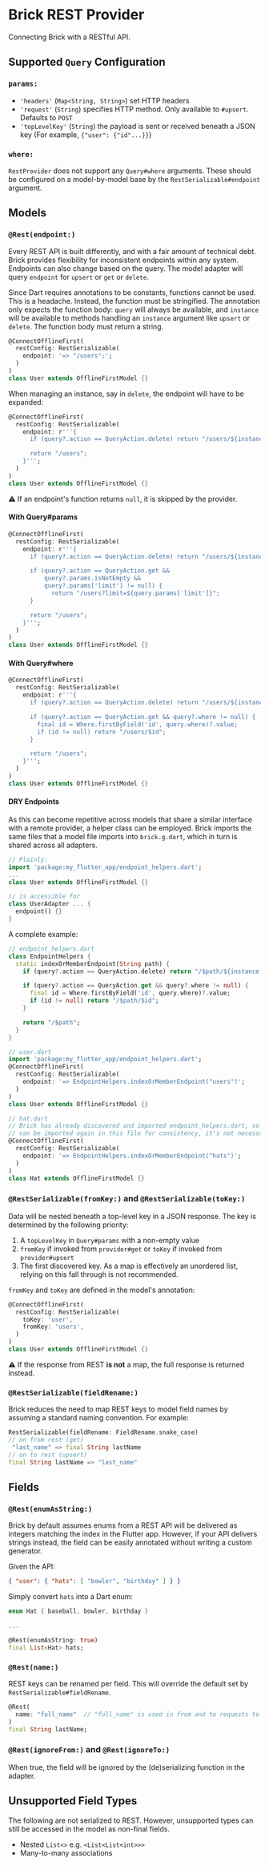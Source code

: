 # Brick REST Provider

Connecting Brick with a RESTful API.

## Supported `Query` Configuration

### `params:`

* `'headers'` (`Map<String, String>`) set HTTP headers
* `'request'` (`String`) specifies HTTP method. Only available to `#upsert`. Defaults to `POST`
* `'topLevelKey'` (`String`) the payload is sent or received beneath a JSON key (For example, `{"user": {"id"...}}`)

### `where:`

`RestProvider` does not support any `Query#where` arguments. These should be configured on a model-by-model base by the `RestSerializable#endpoint` argument.

## Models

### `@Rest(endpoint:)`

Every REST API is built differently, and with a fair amount of technical debt. Brick provides flexibility for inconsistent endpoints within any system. Endpoints can also change based on the query. The model adapter will query `endpoint` for `upsert` or `get` or `delete`.

Since Dart requires annotations to be constants, functions cannot be used. This is a headache. Instead, the function must be stringified. The annotation only expects the function body: `query` will always be available, and `instance` will be available to methods handling an `instance` argument like `upsert` or `delete`. The function body must return a string.

```dart
@ConnectOfflineFirst(
  restConfig: RestSerializable(
    endpoint: '=> "/users";';
  )
)
class User extends OfflineFirstModel {}
```

When managing an instance, say in `delete`, the endpoint will have to be expanded:

```dart
@ConnectOfflineFirst(
  restConfig: RestSerializable(
    endpoint: r'''{
      if (query?.action == QueryAction.delete) return "/users/${instance.id}";

      return "/users";
    }''';
  )
)
class User extends OfflineFirstModel {}
```

:warning: If an endpoint's function returns `null`, it is skipped by the provider.

#### With Query#params

```dart
@ConnectOfflineFirst(
  restConfig: RestSerializable(
    endpoint: r'''{
      if (query?.action == QueryAction.delete) return "/users/${instance.id}";

      if (query?.action == QueryAction.get &&
          query?.params.isNotEmpty &&
          query?.params['limit'] != null) {
            return "/users?limit=${query.params['limit']}";
      }

      return "/users";
    }''';
  )
)
class User extends OfflineFirstModel {}
```

#### With Query#where

```dart
@ConnectOfflineFirst(
  restConfig: RestSerializable(
    endpoint: r'''{
      if (query?.action == QueryAction.delete) return "/users/${instance.id}";

      if (query?.action == QueryAction.get && query?.where != null) {
        final id = Where.firstByField('id', query.where)?.value;
        if (id != null) return "/users/$id";
      }

      return "/users";
    }''';
  )
)
class User extends OfflineFirstModel {}
```

#### DRY Endpoints

As this can become repetitive across models that share a similar interface with a remote provider, a helper class can be employed. Brick imports the same files that a model file imports into `brick.g.dart`, which in turn is shared across all adapters.

```dart
// Plainly:
import 'package:my_flutter_app/endpoint_helpers.dart';
...
class User extends OfflineFirstModel {}

// is accessible for
class UserAdapter ... {
  endpoint() {}
}
```

A complete example:

```dart
// endpoint_helpers.dart
class EndpointHelpers {
  static indexOrMemberEndpoint(String path) {
    if (query?.action == QueryAction.delete) return "/$path/${instance.id}";

    if (query?.action == QueryAction.get && query?.where != null) {
      final id = Where.firstByField('id', query.where)?.value;
      if (id != null) return "/$path/$id";
    }

    return "/$path";
  }
}

// user.dart
import 'package:my_flutter_app/endpoint_helpers.dart';
@ConnectOfflineFirst(
  restConfig: RestSerializable(
    endpoint: '=> EndpointHelpers.indexOrMemberEndpoint("users")';
  )
)
class User extends OfflineFirstModel {}

// hat.dart
// Brick has already discovered and imported endpoint_helpers.dart, so while it
// can be imported again in this file for consistency, it's not necessary
@ConnectOfflineFirst(
  restConfig: RestSerializable(
    endpoint: '=> EndpointHelpers.indexOrMemberEndpoint("hats")';
  )
)
class Hat extends OfflineFirstModel {}
```

### `@RestSerializable(fromKey:)` and `@RestSerializable(toKey:)`

Data will be nested beneath a top-level key in a JSON response. The key is determined by the following priority:

1) A `topLevelKey` in `Query#params` with a non-empty value
1) `fromKey` if invoked from `provider#get` or `toKey` if invoked from `provider#upsert`
1) The first discovered key. As a map is effectively an unordered list, relying on this fall through is not recommended.

`fromKey` and `toKey` are defined in the model's annotation:

```dart
@ConnectOfflineFirst(
  restConfig: RestSerializable(
    toKey: 'user',
    fromKey: 'users',
  )
)
class User extends OfflineFirstModel {}
```

:warning: If the response from REST **is not** a map, the full response is returned instead.

### `@RestSerializable(fieldRename:)`

Brick reduces the need to map REST keys to model field names by assuming a standard naming convention. For example:

```dart
RestSerializable(fieldRename: FieldRename.snake_case)
// on from rest (get)
 "last_name" => final String lastName
// on to rest (upsert)
final String lastName => "last_name"
```

## Fields

### `@Rest(enumAsString:)`

Brick by default assumes enums from a REST API will be delivered as integers matching the index in the Flutter app. However, if your API delivers strings instead, the field can be easily annotated without writing a custom generator.

Given the API:

```json
{ "user": { "hats": [ "bowler", "birthday" ] } }
```

Simply convert `hats` into a Dart enum:

```dart
enum Hat { baseball, bowler, birthday }

...

@Rest(enumAsString: true)
final List<Hat> hats;
```

### `@Rest(name:)`

REST keys can be renamed per field. This will override the default set by `RestSerializable#fieldRename`.

```dart
@Rest(
  name: "full_name"  // "full_name" is used in from and to requests to REST instead of "last_name"
)
final String lastName;
```

### `@Rest(ignoreFrom:)` and `@Rest(ignoreTo:)`

When true, the field will be ignored by the (de)serializing function in the adapter.

## Unsupported Field Types

The following are not serialized to REST. However, unsupported types can still be accessed in the model as non-final fields.

* Nested `List<>` e.g. `<List<List<int>>>`
* Many-to-many associations
